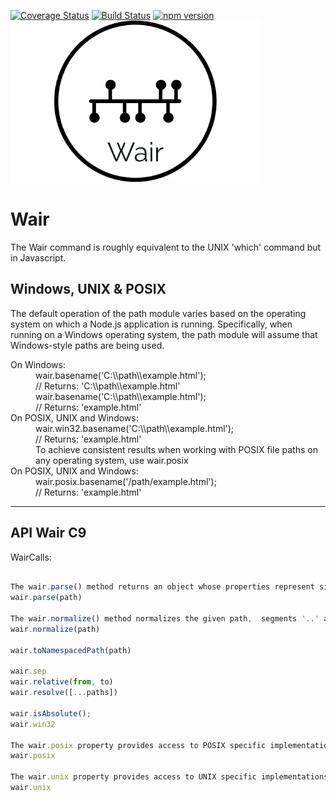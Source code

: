 [![Coverage Status](https://coveralls.io/repos/github/Cryptix720/Wair/badge.svg?branch=master)](https://coveralls.io/github/Cryptix720/Wair?branch=master)
[![Build Status](https://travis-ci.org/Cryptix720/Wair.svg?branch=master)](https://travis-ci.org/Cryptix720/Wair)
[![npm version](https://badge.fury.io/js/wair.svg)](https://badge.fury.io/js/wair)
[![wair img](https://github.com/Cryptix720/Wair/blob/master/wair.png)](https://github.com/Cryptix720/Wair/blob/master/wair.png)

# Wair 
The Wair command is roughly equivalent to the UNIX 'which' command but in Javascript.


## Windows, UNIX & POSIX
The default operation of the path module varies based on the operating system on which a Node.js application is running. Specifically, when running on a Windows operating system, the path module will assume that Windows-style paths are being used.



<dl>
  <dt>On Windows:</dt>
  <dd>wair.basename('C:\\path\\example.html');</dd>
<dd>// Returns: 'C:\\path\\example.html'</dd>
<dd>wair.basename('C:\\path\\example.html');</dd>
<dd>// Returns: 'example.html'</dd>

  <dt>On POSIX, UNIX and Windows:</dt>
  <dd>wair.win32.basename('C:\\path\\example.html');</dd>
<dd>// Returns: 'example.html'</dd>
<dd>To achieve consistent results when working with POSIX file paths on any operating system, use wair.posix</dd>

  <dt>On POSIX, UNIX and Windows:</dt>
  <dd>wair.posix.basename('/path/example.html');</dd>
<dd>// Returns: 'example.html'</dd>
</dl>


___



## API Wair C9
WairCalls:

```javascript

The wair.parse() method returns an object whose properties represent significant elements of the wair.
wair.parse(path)

The wair.normalize() method normalizes the given path,  segments '..' and '.' resolving.
wair.normalize(path)

wair.toNamespacedPath(path)

wair.sep
wair.relative(from, to)
wair.resolve([...paths])

wair.isAbsolute();
wair.win32

The wair.posix property provides access to POSIX specific implementations of the path methods.
wair.posix

The wair.unix property provides access to UNIX specific implementations of the path methods.
wair.unix

